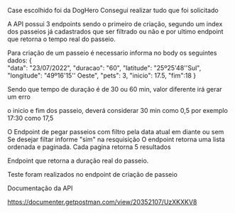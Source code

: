 Case escolhido foi da DogHero
Consegui realizar tudo que foi solicitado

A API possui 3 endpoints sendo o primeiro de criação, segundo um index dos passeios já cadastrados que ser filtrado ou não e por ultimo endpoint que retorna o tempo real do passeio.



Para criação de um passeio é necessario informa no body os seguintes dados:
{     
    "data": "23/07/2022",
    "duracao": "60",
    "latitude": "25º25'48''Sul",
    "longitude": "49º16'15'' Oeste",
    "pets": 3,
    "inicio": 17.5,
    "fim":18
}

Sendo que tempo de duração é de 30 ou 60 min, valor diferente irá gerar um erro

o inicio e fim dos passeio, deverá considerar 30 min como 0,5
por exemplo 17:30 como 17,5

O Endpoint de pegar passeios com filtro pela data atual em diante ou sem 
Se desejar filtar informe "sim" na resquisição
O endpoint retorna uma lista ordenada e paginada.
Cada pagina retorna 5 resultados


Endpoint que retorna a duração real do passeio.


Teste foram realizados no endpoint de criação de passeio

Documentação da API

https://documenter.getpostman.com/view/20352107/UzXKXKV8
